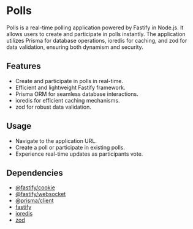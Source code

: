 # Polls

Polls is a real-time polling application powered by Fastify in Node.js. It allows users to create and participate in polls instantly. The application utilizes Prisma for database operations, ioredis for caching, and zod for data validation, ensuring both dynamism and security.

## Features

- Create and participate in polls in real-time.
- Efficient and lightweight Fastify framework.
- Prisma ORM for seamless database interactions.
- ioredis for efficient caching mechanisms.
- zod for robust data validation.

## Usage

- Navigate to the application URL.
- Create a poll or participate in existing polls.
- Experience real-time updates as participants vote.

## Dependencies

- [@fastify/cookie](https://www.npmjs.com/package/@fastify/cookie)
- [@fastify/websocket](https://www.npmjs.com/package/@fastify/websocket)
- [@prisma/client](https://www.npmjs.com/package/@prisma/client)
- [fastify](https://www.npmjs.com/package/fastify)
- [ioredis](https://www.npmjs.com/package/ioredis)
- [zod](https://www.npmjs.com/package/zod)
